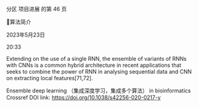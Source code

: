 分区 项目进展 的第 46 页

算法简介

2023年5月23日

20:33



Extending on the use of a single RNN, the ensemble of variants of RNNs with CNNs is a common
hybrid architecture in recent applications that seeks to combine the power of RNN in analysing
sequential data and CNN on extracting local features[71,72].

Ensemble deep learning （集成深度学习，集成多个算法） in bioinformatics
Crossref DOI link: https://doi.org/10.1038/s42256-020-0217-y

